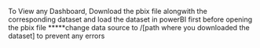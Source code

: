To View any Dashboard, Download the pbix file alongwith the corresponding dataset and load the dataset in powerBI first before opening the pbix file 
*****change data source to /[path where you downloaded the dataset] to prevent any errors
